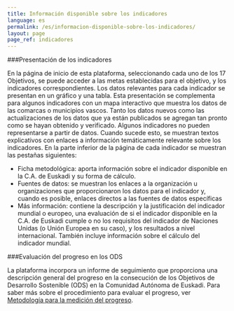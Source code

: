```yaml
---
title: Información disponible sobre los indicadores
language: es
permalink: /es/informacion-disponible-sobre-los-indicadores/
layout: page
page_ref: indicadores
---
```


###Presentación de los indicadores

En la página de inicio de esta plataforma, seleccionando cada uno de los 17 Objetivos, se puede acceder a las metas establecidas para el objetivo, y los indicadores correspondientes. 
Los datos relevantes para cada indicador se presentan en un gráfico y una tabla. Esta presentación se complementa para algunos indicadores con un mapa interactivo que muestra los datos de las comarcas o municipios vascos. 
Tanto los datos nuevos como las actualizaciones de los datos que ya están publicados se agregan tan pronto como se hayan obtenido y verificado.
Algunos indicadores no pueden representarse a partir de datos. Cuando sucede esto, se muestran textos explicativos con enlaces a información temáticamente relevante sobre los indicadores.
En la parte inferior de la página de cada indicador se muestran las pestañas siguientes:
-	Ficha metodológica: aporta información sobre el indicador disponible en la C.A. de Euskadi y su forma de cálculo.
-	Fuentes de datos: se muestran los enlaces a la organización u organizaciones que proporcionaron los datos para el indicador y, cuando es posible, enlaces directos a las fuentes de datos específicas
-	Más información: contiene la descripción y la justificación del indicador mundial o europeo, una evaluación de si el indicador disponible en la C.A. de Euskadi cumple o no los requisitos del indicador de Naciones Unidas (o Unión Europea en su caso), y los resultados a nivel internacional. También incluye información sobre el cálculo del indicador mundial.

###Evaluación del progreso en los ODS

La plataforma incorpora un informe de seguimiento que proporciona una descripción general del progreso en la consecución de los Objetivos de Desarrollo Sostenible (ODS) en la Comunidad Autónoma de Euskadi. Para saber más sobre el procedimiento para evaluar el progreso, ver [Metodología para la medición del progreso](/es/metodologia/).


